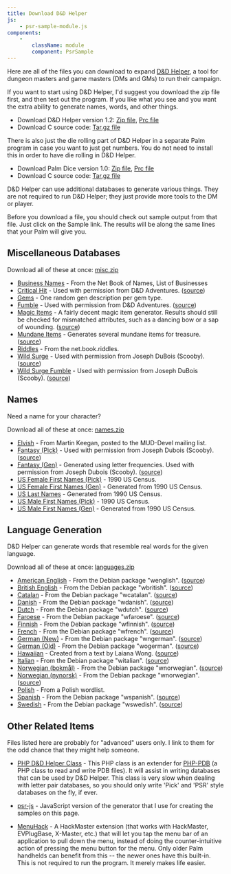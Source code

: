```yaml
---
title: Download D&D Helper
js:
    - psr-sample-module.js
components:
    -
        className: module
        component: PsrSample
---
```


Here are all of the files you can download to expand [D&D Helper](../), a tool for dungeon masters and game masters (DMs and GMs) to run their campaign.

If you want to start using D&D Helper, I'd suggest you download the zip file first, and then test out the program.  If you like what you see and you want the extra ability to generate names, words, and other things.

* Download D&D Helper version 1.2:  [Zip file](dnd-helper.zip), [Prc file](dnd-helper.prc)
* Download C source code:  [Tar.gz file](dnd-helper-1.2.tar.gz)

There is also just the die rolling part of D&D Helper in a separate Palm program in case you want to just get numbers.  You do not need to install this in order to have die rolling in D&D Helper.

* Download Palm Dice version 1.0:  [Zip file](palm-dice.zip), [Prc file](palm-dice.prc)
* Download C source code:  [Tar.gz file](palm-dice-source.tar.gz)


D&D Helper can use additional databases to generate various things.  They are not required to run D&D Helper; they just provide more tools to the DM or player.

Before you download a file, you should check out sample output from that file.  Just click on the Sample link. The results will be along the same lines that your Palm will give you.


Miscellaneous Databases
-----------------------

Download all of these at once:  [misc.zip](misc.zip)

* [Business Names](misc/business.pdb) - From the Net Book of Names, List of Businesses <div class="module" psr-sample="misc/business.psr.txt"></div>
* [Critical Hit](misc/crit-hit.pdb) - Used with permission from D&D Adventures. ([source](http://dndadventure.com/dnda_optional_rules.html)) <div class="module" psr-sample="misc/crit-hit.psr.txt"></div>
* [Gems](misc/gems.pdb) - One random gen description per gem type. <div class="module" psr-sample="misc/gems.psr.txt"></div>
* [Fumble](misc/crit-miss.pdb) - Used with permission from D&D Adventures. ([source](http://dndadventure.com/dnda_optional_rules.html)) <div class="module" psr-sample="misc/crit-miss.psr.txt"></div>
* [Magic Items](misc/magic-items.pdb) - A fairly decent magic item generator.  Results should still be checked for mismatched attributes, such as a dancing bow or a sap of wounding. ([source](http://www.d20srd.org/indexes/magicItems.htm)) <div class="module" psr-sample="misc/magic-items.psr.txt"></div>
* [Mundane Items](misc/mundane.pdb) - Generates several mundane items for treasure. ([source](http://www.d20srd.org/srd/treasure.htm)) <div class="module" psr-sample="misc/mundane.psr.txt"></div>
* [Riddles](misc/riddles.pdb) - From the net.book.riddles. <div class="module" psr-sample="misc/riddles.psr.txt"></div>
* [Wild Surge](misc/wildsurge.pdb) - Used with permission from Joseph DuBois (Scooby). ([source](http://www.miniworld.com/adnd/surge.html)) <div class="module" psr-sample="misc/wildsurge.psr.txt"></div>
* [Wild Surge Fumble](misc/wildsurgefumble.pdb) - Used with permission from Joseph DuBois (Scooby). ([source](http://www.miniworld.com/adnd/surge.html)) <div class="module" psr-sample="misc/wildsurgefumble.psr.txt"></div>


Names
-----

Need a name for your character?

Download all of these at once:  [names.zip](names.zip)

* [Elvish](names/elf-names.pdb) - From Martin Keegan, posted to the MUD-Devel mailing list. <div class="module" psr-sample="names/elf-names.psr.txt"></div>
* [Fantasy (Pick)](names/fantnames.pdb) - Used with permission from Joseph Dubois (Scooby).  ([source](http://www.miniworld.com/adnd/)) <div class="module" psr-sample="names/fantnames.psr.txt"></div>
* [Fantasy (Gen)](names/fantna-g.pdb) - Generated using letter frequencies.  Used with permission from Joseph Dubois (Scooby).  ([source](http://www.miniworld.com/adnd/))
* [US Female First Names (Pick)](names/us-female.pdb) - 1990 US Census. <div class="module" psr-sample="names/us-female.psr.txt"></div>
* [US Female First Names (Gen)](names/us-female-g.pdb) - Generated from 1990 US Census.
* [US Last Names](names/us-last.pdb) - Generated from 1990 US Census. <div class="module" psr-sample="names/us-last.psr.txt"></div>
* [US Male First Names (Pick)](names/us-male.pdb) - 1990 US Census. <div class="module" psr-sample="names/us-male.psr.txt"></div>
* [US Male First Names (Gen)](names/us-male-g.pdb) - Generated from 1990 US Census.


Language Generation
-------------------

D&D Helper can generate words that resemble real words for the given language.

Download all of these at once:  [languages.zip](languages.zip)

* [American English](languages/english.pdb) - From the Debian package "wenglish". ([source](http://packages.debian.org/stable/text/wenglish.html))
* [British English](languages/british.pdb) - From the Debian package "wbritish". ([source](http://packages.debian.org/stable/text/wbritish.html))
* [Catalan](languages/catalan.pdb) - From the Debian package "wcatalan". ([source](http://packages.debian.org/stable/text/wcatalan.html))
* [Danish](languages/danish.pdb) - From the Debian package "wdanish". ([source](http://packages.debian.org/stable/text/wdanish.html))
* [Dutch](languages/dutch.pdb) - From the Debian package "wdutch". ([source](http://packages.debian.org/stable/text/wdutch.html))
* [Faroese](languages/faroese.pdb) - From the Debian package "wfaroese". ([source](http://packages.debian.org/stable/text/wfaroese.html))
* [Finnish](languages/finnish.pdb) - From the Debian package "wfinnish". ([source](http://packages.debian.org/stable/text/wfinnish.html))
* [French](languages/french.pdb) - From the Debian package "wfrench". ([source](http://packages.debian.org/stable/text/wfrench.html))
* [German (New)](languages/ngerman.pdb) - From the Debian package "wngerman". ([source](http://packages.debian.org/stable/text/wngerman.html))
* [German (Old)](languages/german.pdb) - From the Debian package "wogerman". ([source](http://packages.debian.org/stable/text/wogerman.html))
* [Hawaiian](languages/hawaiian.pdb) - Created from a text by Laiana Wong. ([source](http://www.hawaii-nation.org/kahale-leka.html))
* [Italian](languages/italian.pdb) - From the Debian package "witalian". ([source](http://packages.debian.org/stable/text/witalian.html))
* [Norwegian (bokmål)](languages/bokmaal.pdb) - From the Debian package "wnorwegian". ([source](http://packages.debian.org/stable/text/wnorwegian.html))
* [Norwegian (nynorsk)](languages/nynorsk.pdb) - From the Debian package "wnorwegian". ([source](http://packages.debian.org/stable/text/wnorwegian.html))
* [Polish](languages/polish.pdb) - From a Polish wordlist.
* [Spanish](languages/spanish.pdb) - From the Debian package "wspanish". ([source](http://packages.debian.org/stable/text/wspanish.html))
* [Swedish](languages/swedish.pdb) - From the Debian package "wswedish". ([source](http://packages.debian.org/stable/text/wswedish.html))


Other Related Items
-------------------

Files listed here are probably for "advanced" users only.  I link to them for the odd chance that they might help someone.

* [PHP D&D Helper Class](dnd-helper.inc.txt) - This PHP class is an extender for [PHP-PDB](https://github.com/fidian/php-pdb) (a PHP class to read and write PDB files).  It will assist in writing databases that can be used by D&D Helper.  This class is very slow when dealing with letter pair databases, so you should only write 'Pick' and 'PSR' style databases on the fly, if ever.

* [psr-js](http://github.com/fidian/psr-js) - JavaScript version of the generator that I use for creating the samples on this page.

* [MenuHack](menuhack.zip) - A HackMaster extension (that works with HackMaster, EVPlugBase, X-Master, etc.) that will let you tap the menu bar of an application to pull down the menu, instead of doing the counter-intuitive action of pressing the menu button for the menu.  Only older Palm handhelds can benefit from this -- the newer ones have this built-in.  This is not required to run the program.  It merely makes life easier.

